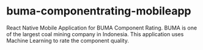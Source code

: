 # buma-componentrating-mobileapp
React Native Mobile Application for BUMA Component Rating. BUMA is one of the largest coal mining company in Indonesia. This application uses Machine Learning to rate the component quality. 
